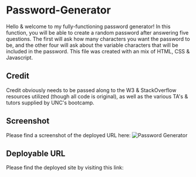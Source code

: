 # Password-Generator
Hello & welcome to my fully-functioning password generator! In this function, you will be able to create a random password after answering five questions. The first will ask how many characters you want the password to be, and the other four will ask about the variable characters that will be included in the password. This file was created with an mix of HTML, CSS & Javascript.

## Credit
Credit obviously needs to be passed along to the W3 & StackOverflow resources utilized (though all code is original), as well as the various TA's & tutors supplied by UNC's bootcamp.

## Screenshot
Please find a screenshot of the deployed URL here:
![Password Generator](https://user-images.githubusercontent.com/105247622/175136233-972ab24d-b797-495e-b33f-f8cb80babb93.png)

## Deployable URL
Please find the deployed site by visiting this link: 
